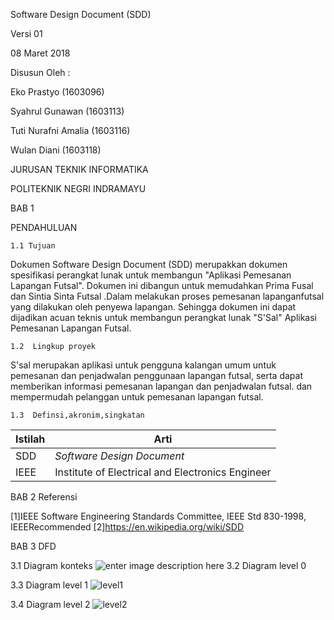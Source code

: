 Software Design Document (SDD)

Versi 01

08 Maret 2018

Disusun Oleh :

Eko Prastyo 		 (1603096)

Syahrul Gunawan 	 (1603113)

Tuti Nurafni Amalia  (1603116)

Wulan Diani			 (1603118)

JURUSAN TEKNIK INFORMATIKA

POLITEKNIK NEGRI INDRAMAYU

BAB 1

PENDAHULUAN 

	1.1 Tujuan
 
Dokumen Software Design Document (SDD) merupakkan dokumen spesifikasi perangkat lunak 
untuk membangun "Aplikasi Pemesanan Lapangan Futsal". Dokumen ini dibangun untuk memudahkan Prima  Fusal dan Sintia Sinta Futsal .Dalam melakukan proses pemesanan lapanganfutsal yang dilakukan oleh penyewa lapangan. Sehingga dokumen ini dapat dijadikan acuan teknis untuk membangun perangkat lunak "S'Sal" Aplikasi Pemesanan Lapangan Futsal.

	1.2  Lingkup proyek

S'sal merupakan aplikasi untuk pengguna kalangan umum untuk pemesanan dan penjadwalan penggunaan lapangan futsal, serta dapat memberikan informasi pemesanan lapangan dan penjadwalan futsal. dan mempermudah pelanggan untuk pemesanan lapangan futsal.

	1.3  Definsi,akronim,singkatan

| Istilah | Arti                                             |
| ------- | ------------------------------------------------ |
| SDD     | *Software Design Document*                       |
| IEEE    | Institute of Electrical and Electronics Engineer |

BAB 2 Referensi

[1]IEEE Software Engineering Standards Committee, IEEE Std 830-1998, IEEERecommended
[2]https://en.wikipedia.org/wiki/SDD

BAB 3 DFD 

3.1 Diagram konteks
![enter image description here](https://lh3.googleusercontent.com/-cDkCYioQKxQ/WqjJKJS_v3I/AAAAAAAAFKw/03yotj4fIHIbCpuJTYnRKHLZYyxC1O4pACLcBGAs/w530-h344-n-rw/KONTEXS%2BDIAGRAM.PNG)
3.2 Diagram level 0



3.3 Diagram level 1
![level1](https://lh3.googleusercontent.com/X7HtnrLlk_HOzLk-IKIIdrEm5XQqYzrHkpza3QWu_EwXpQdK5Ly2_LTV-JZBGjlQJKM6lxpclz52cAKUgPdhhfQ7_spLKX9Pwx_Rh5u0uer579qu3zi4NvDJp8InpuybxycGITqfV5NTwYcJklnZmE8IFdTNC2n-lJcOsc8m_vp3Id3KO7pGhobVe2uN2EGzgRMdzy0uBlUfeVMOW6YpMEyz4nUccWZCxHW6jl1JxYyicvKJhA7GUZlM0tzmSJbT6RJkge1gcE96WJEgZyJnw-ip7qIeZ3keKGupkdJ7fh3_ntaXnsMvC3DAfNBkzW8H0JlHdmQIbhzBQbMprvfR2uIa2GSlm67JgwRekeiNoPo-18zdMvPV6ydhgRfM-JToOmtHP95nO93XPjMjV90IyI95N_1fAG47zkn_OZyQ4gc93pSe7523XvAu7ZAP_cDwFRc48ax37L8hbraE9POcYDHccNB9dTQ5qex1HpuLfzihdg_qxGh0_T7CqAJaXqRCRVFVI1k4azOg9k7Zgb6XxeZ_m8-EH5GaPtfikZ9aTVeOrQaNZ2khmlUQCp1EwRKDW-0DDFDVb7ziH-Zh-kaImAWhCOWt2ARGlSioDh8=w849-h451-no)

3.4 Diagram level 2
![level2](https://lh3.googleusercontent.com/kK24ZUbtG9ncHRcQ33wodBrqGRWdIYvddH0SkL-go3dCdya6Aw2PytaTybnuJ9HHqbGCap2ApT2CkZfN7k3pw9n-YXy88XC4qwMR-GMfGiIcDtfT5oen1eCWRZA0KRrd8pbrGAXko4WXiIgX2YErpHIIZHJcb9MNqowazxs58_a4KxU-vCQioNAohwWvLeA1wan-F0OYMT_IuLRKornvkKPcwyT5NoYRC-8ZKBYyLjO3wyxb6Hq2o0-2DvCQX7s-khuiwk25aaWQFt6BEXPrkahUV1FD7CE6N5WcD-08OfjJTA2BQWtjwS6A3MBuggSmTc5kHp76mh96HBK7tmU_nfienQer5bmA1dTXUIIDb9oXU-mnlRATB1VGaI4HxOGzao8bZvS3CAQr2ABmpqHWOzRziQRJODK8i3xD6kdUG9peQFXJ_DNXjpIVIveUbiN3f8vc3Ia0yVm9jPC-2WAvKjstsbi1RALD1NzpQQhPWB8ND1pJjELxpOIGF4n0CaxCqMFSKDRC34bq25PXysRKAQXRj0OWna_rBRDt6ryegB8IC9kdUxjdG4pZU2BjLjdg_OBurWeraFUrwR7TNZvl9bkXrJ2wL3BGR8Y3dQM=w714-h450-no)




